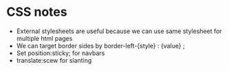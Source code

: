# CSS notes

- External stylesheets are useful because we can use same stylesheet for multiple html pages
- We can target border sides by border-left-{style} : {value} ;
- Set position:sticky; for navbars 
- translate:scew for slanting